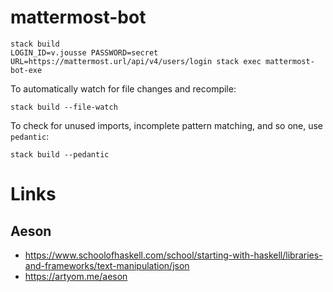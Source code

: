 # mattermost-bot

    stack build
    LOGIN_ID=v.jousse PASSWORD=secret URL=https://mattermost.url/api/v4/users/login stack exec mattermost-bot-exe

To automatically watch for file changes and recompile:

    stack build --file-watch

To check for unused imports, incomplete pattern matching, and so one, use `pedantic`:

    stack build --pedantic

# Links

## Aeson

- https://www.schoolofhaskell.com/school/starting-with-haskell/libraries-and-frameworks/text-manipulation/json
- https://artyom.me/aeson
